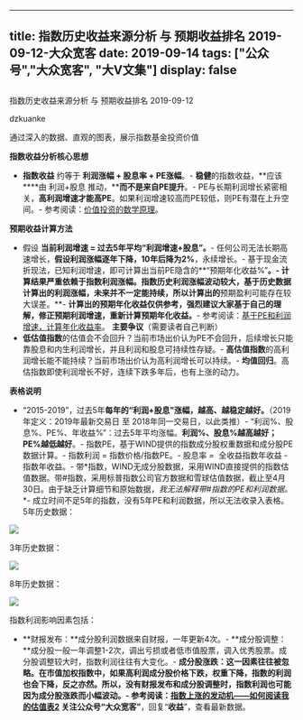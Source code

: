 
---
title:   指数历史收益来源分析 与 预期收益排名 2019-09-12-大众宽客
date: 2019-09-14
tags: ["公众号","大众宽客", "大V文集"]
display: false
---


## 



指数历史收益来源分析 与 预期收益排名 2019-09-12




dzkuanke




通过深入的数据、直观的图表，展示指数基金投资价值




**指数收益分析核心思想**
- **指数收益**&nbsp;约等于&nbsp;**利润涨幅 + 股息率 + PE涨幅**。- **稳健**的指数收益，**应该****由 利润+股息 推动，****而不是来自PE提升**。- PE与长期利润增长紧密相关，**高利润增速才能高PE**。如果利润增速较高而PE较低，则PE有潜在上升空间。- 参考阅读：[价值投资的数学原理](http://mp.weixin.qq.com/s?__biz=MzAwMTc1MDcwNw==&amp;mid=2648274451&amp;idx=1&amp;sn=44d9d6c443edc171b0419702811c7696&amp;chksm=82f935cfb58ebcd9572df46d809cb474f96a4e18a6b74b4ab060bdc701f3dee9934d7eb96ca5&amp;scene=21#wechat_redirect)。


**预期收益计算方法**
- 假设&nbsp;**当前利润增速 = 过去5年平均“利润增速+股息”。**- 任何公司无法长期高速增长，**假设利润涨幅逐年下降，10年后降为2%**，永续增长。- 基于现金流折现法，已知利润增速，即可计算出当前PE隐含的**“预期年化收益%”**。- 计算结果严重依赖于指数利润涨幅。指数历史利润涨幅波动较大，基于历史数据计算出的利润涨幅，未来并不一定能持续，所以计算出的**预期盈利可能存在较大误差。**- **计算出的预期年化收益仅供参考，强烈建议大家基于自己的理解，修正预期利润增速，重新计算预期年化收益。**- 参考阅读：[基于PE和利润增速，计算年化收益率](http://mp.weixin.qq.com/s?__biz=MzAwMTc1MDcwNw==&amp;mid=2648274113&amp;idx=1&amp;sn=5828b4b8cbae45f9fda1e9a5cb1c1354&amp;chksm=82f9371db58ebe0b31d6359bde7b56fac4cc7d0f95d0049ad2320fa9dcf5d5e858356ffd1539&amp;scene=21#wechat_redirect)。
**主要争议**（需要读者自己判断）
- **低估值指数**的估值会不会回升？当前市场出价认为PE不会回升，后续增长只能靠股息和内生利润增长，并且利润和股息可持续性存疑。- **高估值指数**的高利润增长能不能持续？当前市场出价认为高利润增长可以持续。- **均值回归**。高估指数即使利润增长不好，连续下跌多年后，也有上涨的动力。


**表格说明**
- <h-char unicode="201c" class="biaodian cjk bd-open punct">“</h-char>2015-2019<h-char unicode="201d" class="biaodian cjk bd-close bd-end punct">”</h-char><h-char unicode="ff0c" class="biaodian cjk bd-end bd-cop bd-hangable bd-jiya">，</h-char>过去5年**每年的“利润+股息”涨幅，越高、越稳定越好。**<h-char unicode="3002" class="biaodian cjk bd-end bd-cop bd-hangable bd-jiya">（2019年定义：2019年最新交易日 至 2018年同一交易日，以此类推）</h-char>- “利润%<h-char unicode="3001" class="biaodian cjk bd-end bd-cop bd-hangable bd-jiya">、股息%、</h-char>PE%<h-char unicode="3001" class="biaodian cjk bd-end bd-cop bd-hangable bd-jiya">、</h-char>年收益%”<h-char unicode="ff1a" class="biaodian cjk bd-end bd-jiya">：过去</h-char>5年平均涨幅。**利润%、股息%越高越好；PE%越低越好**。- 指数PE，基于WIND提供的指数成分股权重数据和成分股PE数据计算。- 指数利润 = 指数价格/指数PE。- 股息率 =&nbsp; 全收益指数年收益 - 指数年收益。- 带*指数，WIND无成分股数据，采用WIND直接提供的指数估值数据。带#指数，采用标普指数公司官方数据和雪球估值数据，截止至4月30日。由于缺乏计算细节和原始数据，**我无法解释带*#指数的PE和利润数据。**- 成立时间不足5年的指数，没有5年PE和利润数据，所以无法收录入表格。
5年历史数据：

<img class="rich_pages" data-ratio="1.119005328596803" data-s="300,640" src="https://mmbiz.qpic.cn/mmbiz_png/PKw3FQPmhIhUQQWzDnB6VHtdicHv3eSicLuJ5qcIpkicPmK6cuLKD8KCZpkrMC5Q82040D2ialq6shCAZH2L81X4Hw/640?wx_fmt=png" data-type="png" data-w="1126" style="">



3年历史数据：

<img class="rich_pages" data-ratio="1.3473895582329318" data-s="300,640" src="https://mmbiz.qpic.cn/mmbiz_png/PKw3FQPmhIhUQQWzDnB6VHtdicHv3eSicLjiaVpSZbTwudh1u2ybWndrSlwe5iasoKCNWsyDG5mjKa50B4xOUFicoibQ/640?wx_fmt=png" data-type="png" data-w="996" style="">



8年历史数据：

<img class="rich_pages" data-ratio="0.75703125" data-s="300,640" src="https://mmbiz.qpic.cn/mmbiz_png/PKw3FQPmhIhUQQWzDnB6VHtdicHv3eSicLjJKUaB4gfgkj21d1YzZCQq8NVicDuAosmWYvc6MLuocr7G4CtUMtfoQ/640?wx_fmt=png" data-type="png" data-w="1280" style="">



指数利润影响因素包括：
- **财报发布：**成分股利润数据来自财报，一年更新4次。- **成分股调整：**成分股一般一年调整1-2次，调出亏损或者低市值股票，调入优秀股票。成分股调整较大时，指数利润往往有大变化。- **成分股涨跌：**这一因素往往被忽略。在市值加权指数中，如果高利润成分股价格下跌，权重下降，指数的利润也会下降，反之亦然。所以，没有财报发布和成分股调整时，指数利润也可能因为成分股涨跌而小幅波动。- 参考阅读：[指数上涨的发动机——如何阅读我的估值表2](http://mp.weixin.qq.com/s?__biz=MzAwMTc1MDcwNw==&amp;mid=2648274089&amp;idx=1&amp;sn=65aa9059d4b86b861476521b1d9ad3a9&amp;chksm=82f93775b58ebe63c296c5b83a84eb6fa758ca732fb6c6c9e814293719ad911a8b74d09690af&amp;scene=21#wechat_redirect)
关注公众号**“大众宽客”**，回复“**收益**”，查看最新数据。








